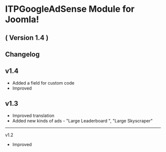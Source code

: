 ITPGoogleAdSense Module for Joomla!
==========================
( Version 1.4 )
--------------------------

Changelog
---------

v1.4
---------
* Added a field for custom code
* Improved

v1.3
---------
* Improved translation
* Added new kinds of ads - "Large Leaderboard ", "Large Skyscraper" 


--------
v1.2
* Improved 